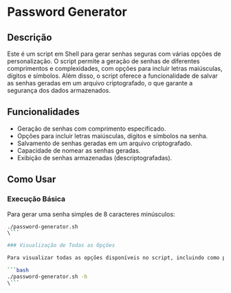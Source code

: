 # Password Generator

## Descrição

Este é um script em Shell para gerar senhas seguras com várias opções de personalização. O script permite a geração de senhas de diferentes comprimentos e complexidades, com opções para incluir letras maiúsculas, dígitos e símbolos. Além disso, o script oferece a funcionalidade de salvar as senhas geradas em um arquivo criptografado, o que garante a segurança dos dados armazenados.

## Funcionalidades

- Geração de senhas com comprimento especificado.
- Opções para incluir letras maiúsculas, dígitos e símbolos na senha.
- Salvamento de senhas geradas em um arquivo criptografado.
- Capacidade de nomear as senhas geradas.
- Exibição de senhas armazenadas (descriptografadas).

## Como Usar

### Execução Básica

Para gerar uma senha simples de 8 caracteres minúsculos:

```bash
./password-generator.sh
\```

### Visualização de Todas as Opções

Para visualizar todas as opções disponíveis no script, incluindo como personalizar a senha gerada, use o comando:

```bash
./password-generator.sh -h
\```
